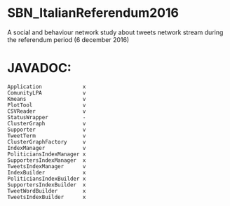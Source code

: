 # SBN_ItalianReferendum2016
A social and behaviour network study about tweets network stream during the referendum period (6 december 2016)


# JAVADOC:
	Application 			x
	ComunityLPA 			v
	Kmeans 					v
	PlotTool				v
	CSVReader				v
	StatusWrapper			-
	ClusterGraph			v
	Supporter				v
	TweetTerm				v
	ClusterGraphFactory		v
	IndexManager			v
	PoliticiansIndexManager	x
	SupportersIndexManager	x
	TweetsIndexManager		v
	IndexBuilder			x
	PoliticiansIndexBuilder	x
	SupportersIndexBuilder	x
	TweetWordBuilder		x
	TweetsIndexBuilder		x
	